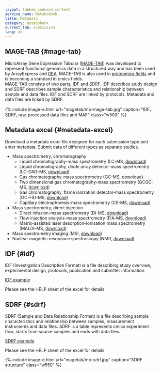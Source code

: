 ```yaml
---
layout: tabbed_indexed_content
service_name: MetaboBank
title: Metadata
category: metabobank
current_tab: submission
lang: en
---
```


## MAGE-TAB  {#mage-tab}

MicroArray Gene Expression Tabular ([MAGE-TAB](/assets/files/magetab/MAGE-TABv1.1.pdf)) was developed to represent functional genomics data in a structured way and has been used by ArrayExpress and [GEA](/gea/metadata-e.html). MAGE-TAB is also used in [proteomics fields](https://github.com/bigbio/proteomics-metadata-standard) and is becoming a standard in omics fields.  
MAGE-TAB consists of two parts, IDF and SDRF. IDF describes study design and SDRF describes sample characteristics and relationship between sample and data files. IDF and SDRF are linked by protocols. Metadata and data files are linked by SDRF.

{% include image-e.html url="magetab/mb-mage-tab.jpg" caption="IDF，SDRF, raw, processed data files and MAF" class="w500" %}

## Metadata excel  {#metadata-excel}

Download a metadata excel file designed for each submission type and enter metadata. 
Submit data of different types as separate studies.  

* Mass spectrometry, chromatography
    * Liquid chromatography-mass spectrometry (LC-MS, [download](/assets/files/submission/metabobank/MetaboBank_LC-MS_metadata.xlsx))
    * Liquid chromatography, diode array detector-mass spectrometry (LC-DAD-MS, [download](/assets/files/submission/metabobank/MetaboBank_LC-DAD-MS_metadata.xlsx))
    * Gas chromatography-mass spectrometry (GC-MS, [download](/assets/files/submission/metabobank/MetaboBank_GC-MS_metadata.xlsx))
    * Two dimensional gas chromatography-mass spectrometry (GCGC-MS, [download](/assets/files/submission/metabobank/MetaboBank_GCGC-MS_metadata.xlsx))
    * Gas chromatography, flame ionization detector-mass spectrometry (GC-FID-MS, [download](/assets/files/submission/metabobank/MetaboBank_GC-FID-MS_metadata.xlsx))
    * Capillary electrophoresis-mass spectrometry (CE-MS, [download](/assets/files/submission/metabobank/MetaboBank_CE-MS_metadata.xlsx))
* Mass spectrometry, direct injection
    * Direct infusion-mass spectrometry (DI-MS, [download](/assets/files/submission/metabobank/MetaboBank_DI-MS_metadata.xlsx))
    * Flow injection analysis-mass spectrometry (FIA-MS, [download](/assets/files/submission/metabobank/MetaboBank_FIA-MS_metadata.xlsx))
    * Matrix-assisted laser desorption-ionisation mass spectrometry (MALDI-MS, [download](/assets/files/submission/metabobank/MetaboBank_MALDI-MS_metadata.xlsx))
* Mass spectrometry imaging (MSI, [download](/assets/files/submission/metabobank/MetaboBank_MSI_metadata.xlsx))
* Nuclear magnetic resonance spectroscopy (NMR, [download](/assets/files/submission/metabobank/MetaboBank_NMR_metadata.xlsx))

## IDF  {#idf}

IDF (Investigation Description Format) is a file describing study overview, experimental design, protocols, publication and submitter information.

[IDF example](https://docs.google.com/spreadsheets/d/1PziXaK3Cic1xQXdcCgBZ1g-4LIKvZRZt71nYCH5e22k/edit#gid=30173120)  

Please see the HELP sheet of the excel for details.

## SDRF  {#sdrf}

SDRF (Sample and Data Relationship Format) is a file describing sample characteristics and relationship between samples, measurement instruments and data files.
SDRF is a table represents omics experiment flow, starts from source samples and ends with data files.

[SDRF example](https://docs.google.com/spreadsheets/d/1PziXaK3Cic1xQXdcCgBZ1g-4LIKvZRZt71nYCH5e22k/edit#gid=513795053)  

Please see the HELP sheet of the excel for details.

{% include image-e.html url="magetab/mb-sdrf.jpg" caption="SDRF structure" class="w550" %}
